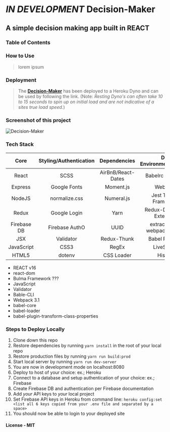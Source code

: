 # ***IN DEVELOPMENT*** Decision-Maker

## A simple decision making app built in REACT

### Table of Contents

### How to Use

>lorem ipsum

### Deployment

>The **[Decision-Maker](https://expense-XXXXager3.herokuapp.com/ "Decision-Maker")** has been deployed to a Heroku Dyno and can be used by following the link. (Note: *Resting Dyno's can often take 10 to 15 seconds to spin up on initial load and are not indicative of a sites true load speed.*)

### Screenshot of this project

![Decision-Maker](https://raw.github.com/captnwalker/expXXXXXager/master/screenshots/screenshot2.gif "Decision-Maker")

### Tech Stack

| Core | Styling/Authentication | Dependencies | Dev Environment/Testing
| :---: | :---: | :---: | :---: |
| React | SCSS | AirBnB/React-Dates | Babelrc Compiler
| Express | Google Fonts | Moment.js | WebPack
| NodeJS | normalize.css | Numeral.js | Jest Testing Framework
| Redux | Google Login | Yarn | Redux-Devtools-Extension
| Firebase DB | Firebase AuthO | UUID | extract-text-webpack-plugin
| JSX | Validator | Redux-Thunk | Babel Poly-Fill
| JavaScript | CSS3 | RegEx | LiveServer |
| HTML5 | dotenv | CSS Loader | History |

* REACT v16
* react-dom
* Bulma Framework ???
* JavaScript
* Validator
* Bable-CLI
* Webpack 3.1
* babel-core
* babel-loader
* babel-plugin-transform-class-properties

### Steps to Deploy Locally

1. Clone down this repo
2. Restore dependencies by running `yarn install` in the root of your local repo
3. Restore production files by running `yarn run build:prod`
4. Start local server by running `yarn run dev-server`
5. You are now in development mode on localhost:8080
6. Deploy to host of your choice: ex.; Heroku
7. Connect to a database and setup authentication of your choice: ex.; Firebase
8. Create Firebase DB and authentication per Firebase documentation
9. Add *your* API keys to *your* local project
10. Set Firebase API keys in Heroku from command line: `heroku config:set <list all 6 keys copied from your .env file and separated by a space>`
11. You should now be able to login to your deployed site

#### License - MIT